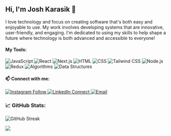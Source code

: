   ## Hi, I'm Josh Karasik 👋

I love technology and focus on creating software that's both easy and enjoyable to use. My work involves developing systems that are innovative, user-friendly, and engaging. I'm dedicated to using my skills to help shape a future where technology is both advanced and accessible to everyone!

#### My Tools:
![JavaScript](https://img.shields.io/badge/JavaScript-323330?style=for-the-badge&logo=javascript&logoColor=F7DF1E)
![React](https://img.shields.io/badge/React-20232A?style=for-the-badge&logo=react&logoColor=61DAFB)
![Next.js](https://img.shields.io/badge/Next.js-000000?style=for-the-badge&logo=nextdotjs&logoColor=white)
![HTML](https://img.shields.io/badge/HTML5-E34F26?style=for-the-badge&logo=html5&logoColor=white)
![CSS](https://img.shields.io/badge/CSS3-1572B6?style=for-the-badge&logo=css3&logoColor=white)
![Tailwind CSS](https://img.shields.io/badge/Tailwind_CSS-38B2AC?style=for-the-badge&logo=tailwind-css&logoColor=white)
![Node.js](https://img.shields.io/badge/Node.js-339933?style=for-the-badge&logo=nodedotjs&logoColor=white)
![Redux](https://img.shields.io/badge/Redux-764ABC?style=for-the-badge&logo=redux&logoColor=white)
![Algorithms](https://img.shields.io/badge/Algorithms-4CAF50?style=for-the-badge&logo=code&logoColor=white)
![Data Structures](https://img.shields.io/badge/Data_Structures-4CAF50?style=for-the-badge&logo=code&logoColor=white)

#### 📫 Connect with me:
<p>
 <a href="https://instagram.com/josh.karasik" target="_blank">
  <img alt="Instagram Follow" src="https://img.shields.io/badge/Instagram-black?style=flat-square&logo=instagram&logoColor=orange">
</a>
  <a href="https://linkedin.com/in/joshuakarasik" target="_blank">
    <img alt="LinkedIn Connect" src="https://img.shields.io/badge/LinkedIn-Connect-black?style=flat-square&logo=linkedin">
  </a>
  <a href="mailto:joshuakarasik@gmail.com" target="_blank">
    <img alt="Email" src="https://img.shields.io/badge/Email-Me-black?style=flat-square&logo=gmail&color=orange">
  </a>
</p>

### 📈 GitHub Stats:
![GitHub Streak](https://github-readme-streak-stats.herokuapp.com/?user=joshuakarasik&theme=radical)





![](https://komarev.com/ghpvc/?username=jioshuakarasik&color=blue)



<!--
**joshuakarasik/joshuakarasik** is a ✨ _special_ ✨ repository because its `README.md` (this file) appears on your GitHub profile.

Here are some ideas to get you started:

- 🔭 I’m currently working on ...
- 🌱 I’m currently learning ...
- 👯 I’m looking to collaborate on ...
- 🤔 I’m looking for help with ...
- 💬 Ask me about ...
- 📫 How to reach me: ...
- 😄 Pronouns: ...
- ⚡ Fun fact: ...
-->

